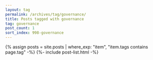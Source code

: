 ```yaml
---
layout: tag
permalink: /archives/tag/governance/
title: Posts tagged with governance
tag: governance
post_count: 1
sort_index: 998-governance
---
```

{% assign posts = site.posts | where_exp: "item", "item.tags contains page.tag" -%}
{%- include post-list.html -%}

